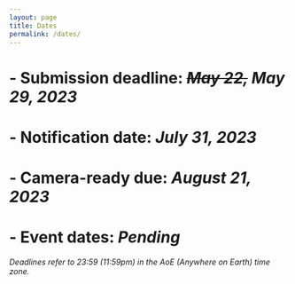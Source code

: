 ```yaml
---
layout: page
title: Dates
permalink: /dates/
---
```


# - **Submission deadline:**	*~~May 22,~~ May 29, 2023* 
# - **Notification date:**	*July 31, 2023*
# - **Camera-ready due:**	*August 21, 2023*
# - **Event dates:**	*Pending*

*Deadlines refer to 23:59 (11:59pm) in the AoE (Anywhere on Earth) time zone.*
